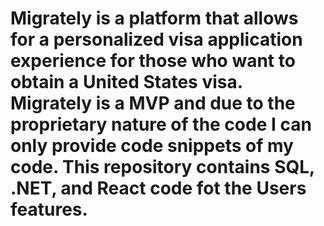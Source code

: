 # Migrately is a platform that allows for a personalized visa application experience for those who want to obtain a United States visa. Migrately is a MVP and due to the proprietary nature of the code I can only provide code snippets of my code. This repository contains SQL, .NET, and React code fot the Users features.
